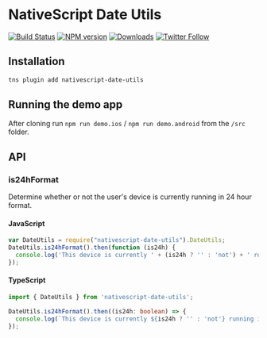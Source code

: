 # NativeScript Date Utils

[![Build Status][build-status]][build-url]
[![NPM version][npm-image]][npm-url]
[![Downloads][downloads-image]][npm-url]
[![Twitter Follow][twitter-image]][twitter-url]

[build-status]:https://travis-ci.org/EddyVerbruggen/nativescript-date-utils.svg?branch=master
[build-url]:https://travis-ci.org/EddyVerbruggen/nativescript-date-utils
[npm-image]:http://img.shields.io/npm/v/nativescript-date-utils.svg
[npm-url]:https://npmjs.org/package/nativescript-date-utils
[downloads-image]:http://img.shields.io/npm/dm/nativescript-date-utils.svg
[twitter-image]:https://img.shields.io/twitter/follow/eddyverbruggen.svg?style=social&label=Follow%20me
[twitter-url]:https://twitter.com/eddyverbruggen

## Installation
```bash
tns plugin add nativescript-date-utils
```

## Running the demo app
After cloning run `npm run demo.ios` / `npm run demo.android` from the `/src` folder.

## API

### is24hFormat

Determine whether or not the user's device is currently running in 24 hour format.

#### JavaScript

```js
var DateUtils = require("nativescript-date-utils").DateUtils;
DateUtils.is24hFormat().then(function (is24h) {
  console.log('This device is currently ' + (is24h ? '' : 'not') + ' running in 24 hour format.');
});
```

#### TypeScript

```typescript
import { DateUtils } from 'nativescript-date-utils';

DateUtils.is24hFormat().then((is24h: boolean) => {
  console.log(`This device is currently ${is24h ? '' : 'not'} running in 24 hour format.`);
});
```
